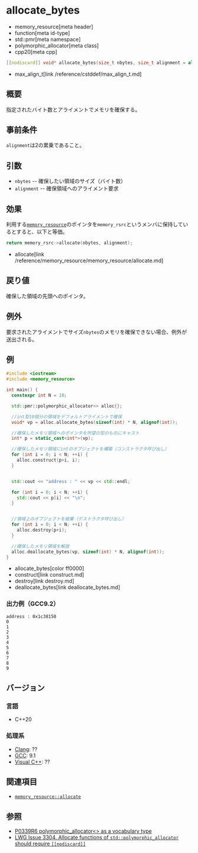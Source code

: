 # allocate_bytes
* memory_resource[meta header]
* function[meta id-type]
* std::pmr[meta namespace]
* polymorphic_allocator[meta class]
* cpp20[meta cpp]

```cpp
[[nodiscard]] void* allocate_bytes(size_t nbytes, size_t alignment = alignof(max_align_t));
```
* max_align_t[link /reference/cstddef/max_align_t.md]

## 概要

指定されたバイト数とアライメントでメモリを確保する。

## 事前条件

`alignment`は2の累乗であること。

## 引数

- `nbytes` -- 確保したい領域のサイズ（バイト数）
- `alignment` --  確保領域へのアライメント要求


## 効果

利用する[`memory_resource`](/reference/memory_resource/memory_resource.md)のポインタを`memory_rsrc`というメンバに保持しているとすると、以下と等価。

```cpp
return memory_rsrc->allocate(nbytes, alignment);
```
* allocate[link /reference/memory_resource/memory_resource/allocate.md]

## 戻り値

確保した領域の先頭へのポインタ。

## 例外

要求されたアライメントでサイズ`nbytes`のメモリを確保できない場合、例外が送出される。

## 例
```cpp example
#include <iostream>
#include <memory_resource>

int main() {
  constexpr int N = 10;

  std::pmr::polymorphic_allocator<> alloc{};

  //int型10個分の領域をデフォルトアライメントで確保
  void* vp = alloc.allocate_bytes(sizeof(int) * N, alignof(int));

  //確保したメモリ領域へのポインタを所望の型のものにキャスト
  int* p = static_cast<int*>(vp);

  //確保したメモリ領域にintのオブジェクトを構築（コンストラクタ呼び出し）
  for (int i = 0; i < N; ++i) {
    alloc.construct(p+i, i);
  }


  std::cout << "address : " << vp << std::endl;

  for (int i = 0; i < N; ++i) {
    std::cout << p[i] << "\n";
  }


  //領域上のオブジェクトを破棄（デストラクタ呼び出し）
  for (int i = 0; i < N; ++i) {
    alloc.destroy(p+i);
  }

  //確保したメモリ領域を解放
  alloc.deallocate_bytes(vp, sizeof(int) * N, alignof(int));
}
```
* allocate_bytes[color ff0000]
* construct[link construct.md]
* destroy[link destroy.md]
* deallocate_bytes[link deallocate_bytes.md]

### 出力例（GCC9.2）
```
address : 0x1c38150
0
1
2
3
4
5
6
7
8
9
```

## バージョン
### 言語
- C++20

### 処理系
- [Clang](/implementation.md#clang): ??
- [GCC](/implementation.md#gcc): 9.1
- [Visual C++](/implementation.md#visual_cpp): ??

## 関連項目
- [`memory_resource::allocate`](/reference/memory_resource/memory_resource/allocate.md)

## 参照
- [P0339R6 polymorphic_allocator<> as a vocabulary type](http://www.open-std.org/jtc1/sc22/wg21/docs/papers/2019/p0339r6.pdf) 
- [LWG Issue 3304. Allocate functions of `std::polymorphic_allocator` should require `[[nodiscard]]`](https://wg21.cmeerw.net/lwg/issue3304)